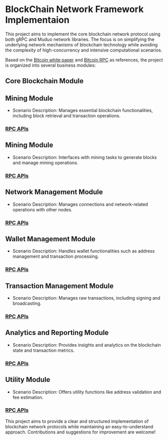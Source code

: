 # BlockChain Network Framework Implementaion 
This project aims to implement the core blockchain network protocol using both gRPC and Muduo network libraries. The focus is on simplifying the underlying network mechanisms of blockchain technology while avoiding the complexity of high-concurrency and intensive computational scenarios. 

Based on the [Bitcoin white paper](https://bitcoin.org/bitcoin.pdf) and [Bitcoin RPC](https://developer.bitcoin.org/reference/rpc/index.html) as references, the project is organized into several business modules:

## Core Blockchain Module

## Mining Module
* Scenario Description:
Manages essential blockchain functionalities, including block retrieval and transaction operations. 

### [RPC APIs]()

## Mining Module 
* Scenario Description: 
Interfaces with mining tasks to generate blocks and manage mining operations. 

### [RPC APIs]()



## Network Management Module 
* Scenario Description: 
Manages connections and network-related operations with other nodes. 

### [RPC APIs]()


## Wallet Management Module 
* Scenario Description: 
Handles wallet functionalities such as address management and transaction processing. 

### [RPC APIs]()

## Transaction Management Module 
* Scenario Description: 
Manages raw transactions, including signing and broadcasting. 


### [RPC APIs]()


## Analytics and Reporting Module 
* Scenario Description:
Provides insights and analytics on the blockchain state and transaction metrics. 


### [RPC APIs]()


## Utility Module
* Scenario Description:
Offers utility functions like address validation and fee estimation. 

### [RPC APIs]()


This project aims to provide a clear and structured implementation of blockchain network protocols while maintaining an easy-to-understand approach. Contributions and suggestions for improvement are welcome!
